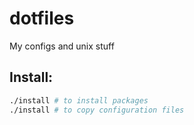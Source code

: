 # dotfiles
My configs and unix stuff

## Install:
```bash
./install # to install packages
./install # to copy configuration files
```
